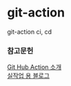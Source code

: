 # git-action
git-action ci, cd

### 참고문헌
[Git Hub Action 소개](https://www.daleseo.com/github-actions-basics/) <br/>
[실작업 용 블로그](https://fe-developers.kakaoent.com/2022/220106-github-actions/)